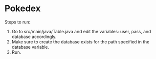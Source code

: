 # Pokedex

Steps to run:

1. Go to src/main/java/Table.java and edit the variables: user, pass, and database accordingly.
2. Make sure to create the database exists for the path specified in the database variable.
3. Run.

